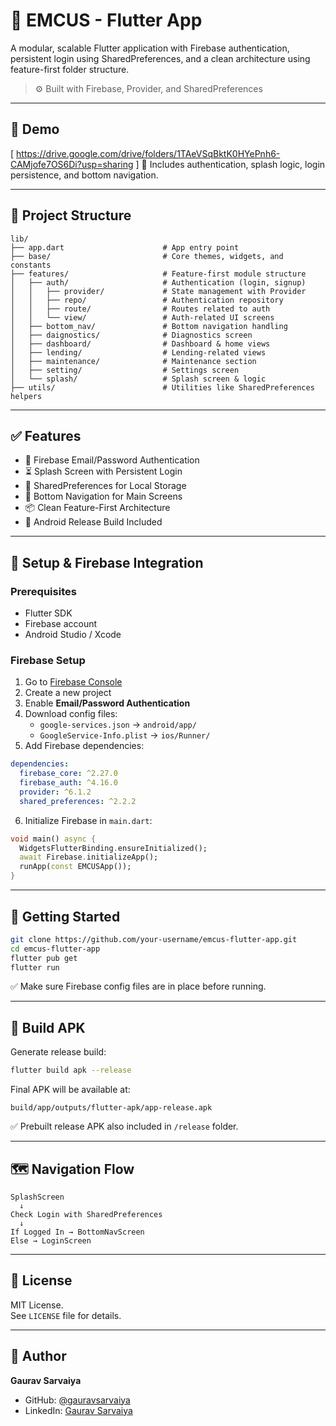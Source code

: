 
# 🚀 EMCUS - Flutter App

A modular, scalable Flutter application with Firebase authentication, persistent login using SharedPreferences, and a clean architecture using feature-first folder structure.

> ⚙️ Built with Firebase, Provider, and SharedPreferences

---

## 📸 Demo

[ https://drive.google.com/drive/folders/1TAeVSqBktK0HYePnh6-CAMjofe7OS6Di?usp=sharing ]
🧪 Includes authentication, splash logic, login persistence, and bottom navigation.

---

## 📁 Project Structure

```
lib/
├── app.dart                      # App entry point
├── base/                         # Core themes, widgets, and constants
├── features/                     # Feature-first module structure
│   ├── auth/                     # Authentication (login, signup)
│   │   ├── provider/             # State management with Provider
│   │   ├── repo/                 # Authentication repository
│   │   ├── route/                # Routes related to auth
│   │   └── view/                 # Auth-related UI screens
│   ├── bottom_nav/               # Bottom navigation handling
│   ├── daignostics/              # Diagnostics screen
│   ├── dashboard/                # Dashboard & home views
│   ├── lending/                  # Lending-related views
│   ├── maintenance/              # Maintenance section
│   ├── setting/                  # Settings screen
│   └── splash/                   # Splash screen & logic
├── utils/                        # Utilities like SharedPreferences helpers
```

---

## ✅ Features

- 🔐 Firebase Email/Password Authentication
- ⏳ Splash Screen with Persistent Login
- 💾 SharedPreferences for Local Storage
- 🧭 Bottom Navigation for Main Screens
- 📦 Clean Feature-First Architecture
- 📱 Android Release Build Included

---

## 🔧 Setup & Firebase Integration

### Prerequisites

- Flutter SDK
- Firebase account
- Android Studio / Xcode

### Firebase Setup

1. Go to [Firebase Console](https://console.firebase.google.com)
2. Create a new project
3. Enable **Email/Password Authentication**
4. Download config files:
   - `google-services.json` → `android/app/`
   - `GoogleService-Info.plist` → `ios/Runner/`
5. Add Firebase dependencies:

```yaml
dependencies:
  firebase_core: ^2.27.0
  firebase_auth: ^4.16.0
  provider: ^6.1.2
  shared_preferences: ^2.2.2
```

6. Initialize Firebase in `main.dart`:

```dart
void main() async {
  WidgetsFlutterBinding.ensureInitialized();
  await Firebase.initializeApp();
  runApp(const EMCUSApp());
}
```

---

## 🏃 Getting Started

```bash
git clone https://github.com/your-username/emcus-flutter-app.git
cd emcus-flutter-app
flutter pub get
flutter run
```

✅ Make sure Firebase config files are in place before running.

---

## 🧪 Build APK

Generate release build:

```bash
flutter build apk --release
```

Final APK will be available at:  
```
build/app/outputs/flutter-apk/app-release.apk
```

✅ Prebuilt release APK also included in `/release` folder.

---

## 🗺️ Navigation Flow

```plaintext
SplashScreen
  ↓
Check Login with SharedPreferences
  ↓
If Logged In → BottomNavScreen
Else → LoginScreen
```

---
## 📄 License

MIT License.  
See `LICENSE` file for details.

---

## 👤 Author

**Gaurav Sarvaiya**

- GitHub: [@gauravsarvaiya](https://github.com/gauravsarvaiya)
- LinkedIn: [Gaurav Sarvaiya](https://www.linkedin.com/in/sgauravdev/)


